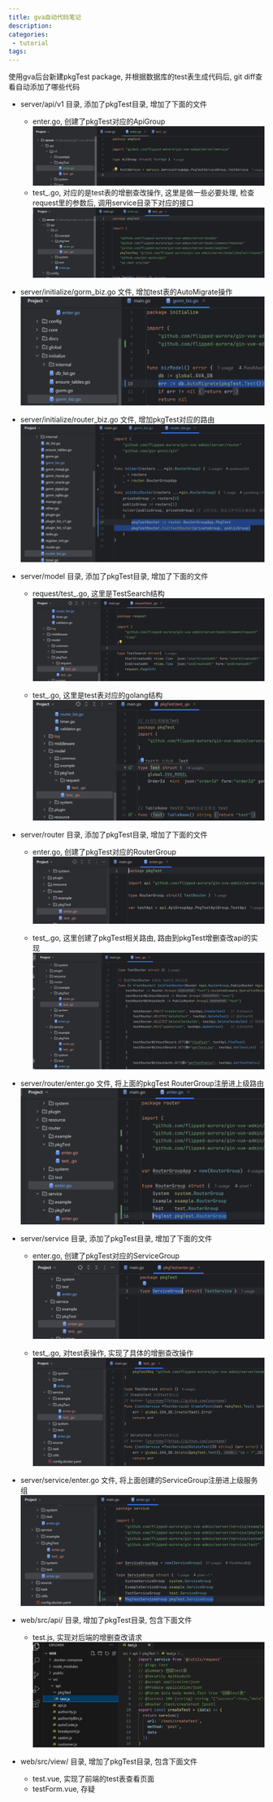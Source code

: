 ```yaml
---
title: gva自动代码笔记
description:
categories:
 - tutorial
tags:
---
```

使用gva后台新建pkgTest package, 并根据数据库的test表生成代码后, git diff查看自动添加了哪些代码  
- server/api/v1 目录, 添加了pkgTest目录, 增加了下面的文件 
  - enter.go, 创建了pkgTest对应的ApiGroup
![alt text](/assets/images/image.png)  
  - test_.go, 对应的是test表的增删查改操作, 这里是做一些必要处理, 检查request里的参数后, 调用service目录下对应的接口
![alt text](/assets/images/image-1.png)

- server/initialize/gorm_biz.go 文件, 增加test表的AutoMigrate操作
![alt text](/assets/images/image-2.png)

- server/initialize/router_biz.go 文件, 增加pkgTest对应的路由
![alt text](/assets/images/image-3.png)

- server/model 目录, 添加了pkgTest目录, 增加了下面的文件
  - request/test_.go, 这里是TestSearch结构
  ![alt text](/assets/images/image-4.png)

  - test_.go, 这里是test表对应的golang结构
  ![alt text](/assets/images/image-5.png)

- server/router 目录, 添加了pkgTest目录, 增加了下面的文件
  - enter.go, 创建了pkgTest对应的RouterGroup
  ![alt text](/assets/images/image-6.png)

  - test_.go, 这里创建了pkgTest相关路由, 路由到pkgTest增删查改api的实现
  ![alt text](/assets/images/image-7.png)

- server/router/enter.go 文件, 将上面的pkgTest RouterGroup注册进上级路由
![alt text](/assets/images/image-8.png)

- server/service 目录, 添加了pkgTest目录, 增加了下面的文件
  - enter.go, 创建了pkgTest对应的ServiceGroup
  ![alt text](/assets/images/image-9.png)

  - test_.go, 对test表操作, 实现了具体的增删查改操作
  ![alt text](/images/image-10.png)

- server/service/enter.go 文件, 将上面创建的ServiceGroup注册进上级服务组
![alt text](/assets/images/image-11.png)

- web/src/api/ 目录, 增加了pkgTest目录, 包含下面文件
  - test.js, 实现对后端的增删查改请求
  ![alt text](/assets/images/image-12.png)

- web/src/view/ 目录, 增加了pkgTest目录, 包含下面文件
  - test.vue, 实现了前端的test表查看页面
  - testForm.vue, 存疑
